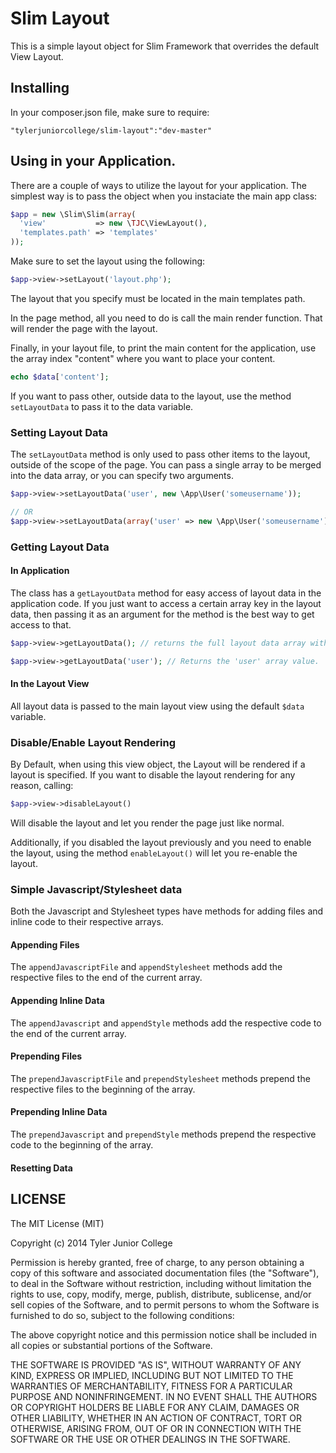 # Slim Layout

This is a simple layout object for Slim Framework that overrides the default View Layout.

## Installing

In your composer.json file, make sure to require:

`"tylerjuniorcollege/slim-layout":"dev-master"`

## Using in your Application.

There are a couple of ways to utilize the layout for your application. The simplest way is to pass the object when you instaciate the main app class:

```php
$app = new \Slim\Slim(array(
  'view'           => new \TJC\ViewLayout(),
  'templates.path' => 'templates'
));
```

Make sure to set the layout using the following:

```php
$app->view->setLayout('layout.php');
```

The layout that you specify must be located in the main templates path.

In the page method, all you need to do is call the main render function. That will render the page with the layout.

Finally, in your layout file, to print the main content for the application, use the array index "content" where you want to place your content.

```php
echo $data['content'];
```

If you want to pass other, outside data to the layout, use the method `setLayoutData` to pass it to the data variable.

### Setting Layout Data
The `setLayoutData` method is only used to pass other items to the layout, outside of the scope of the page. You can pass a single array to be merged into the data array, or you can specify two arguments.

```php
$app->view->setLayoutData('user', new \App\User('someusername'));

// OR
$app->view->setLayoutData(array('user' => new \App\User('someusername')));
```

### Getting Layout Data
#### In Application
The class has a `getLayoutData` method for easy access of layout data in the application code. If you just want to access a certain array key in the layout data, then passing it as an argument for the method is the best way to get access to that.

```php
$app->view->getLayoutData(); // returns the full layout data array without the content.

$app->view->getLayoutData('user'); // Returns the 'user' array value.
```

#### In the Layout View
All layout data is passed to the main layout view using the default `$data` variable.

### Disable/Enable Layout Rendering
By Default, when using this view object, the Layout will be rendered if a layout is specified. If you want to disable the layout rendering for any reason, calling:

```php
$app->view->disableLayout()
```
Will disable the layout and let you render the page just like normal.

Additionally, if you disabled the layout previously and you need to enable the layout, using the method `enableLayout()` will let you re-enable the layout.

### Simple Javascript/Stylesheet data
Both the Javascript and Stylesheet types have methods for adding files and inline code to their respective arrays.

#### Appending Files
The `appendJavascriptFile` and `appendStylesheet` methods add the respective files to the end of the current array. 

#### Appending Inline Data
The `appendJavascript` and `appendStyle` methods add the respective code to the end of the current array.

#### Prepending Files
The `prependJavascriptFile` and `prependStylesheet` methods prepend the respective files to the beginning of the array.

#### Prepending Inline Data
The `prependJavascript` and `prependStyle` methods prepend the respective code to the beginning of the array.

#### Resetting Data

## LICENSE
The MIT License (MIT)

Copyright (c) 2014 Tyler Junior College

Permission is hereby granted, free of charge, to any person obtaining a copy
of this software and associated documentation files (the "Software"), to deal
in the Software without restriction, including without limitation the rights
to use, copy, modify, merge, publish, distribute, sublicense, and/or sell
copies of the Software, and to permit persons to whom the Software is
furnished to do so, subject to the following conditions:

The above copyright notice and this permission notice shall be included in all
copies or substantial portions of the Software.

THE SOFTWARE IS PROVIDED "AS IS", WITHOUT WARRANTY OF ANY KIND, EXPRESS OR
IMPLIED, INCLUDING BUT NOT LIMITED TO THE WARRANTIES OF MERCHANTABILITY,
FITNESS FOR A PARTICULAR PURPOSE AND NONINFRINGEMENT. IN NO EVENT SHALL THE
AUTHORS OR COPYRIGHT HOLDERS BE LIABLE FOR ANY CLAIM, DAMAGES OR OTHER
LIABILITY, WHETHER IN AN ACTION OF CONTRACT, TORT OR OTHERWISE, ARISING FROM,
OUT OF OR IN CONNECTION WITH THE SOFTWARE OR THE USE OR OTHER DEALINGS IN THE
SOFTWARE.

